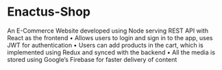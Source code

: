 # Enactus-Shop
An E-Commerce Website developed using Node serving REST API with React as the frontend • Allows users to login and sign in to the app, uses JWT for authentication • Users can add products in the cart, which is implemented using Redux and synced with the backend • All the media is stored using Google’s Firebase for faster delivery of content
